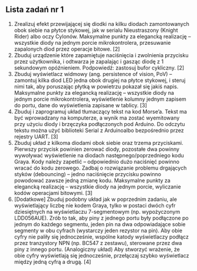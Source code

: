 ## Lista zadań nr 1
1. Zrealizuj efekt przewijającej się diodki na kilku diodach zamontowanych obok siebie na płytce stykowej, jak w serialu Nieustraszony (Knight Rider) albo oczy Cylonów. Maksymalne punkty za elegancką realizację – wszystkie diody na jednym porcie mikrokontrolera, przesuwanie zapalonych diod przez operacje bitowe. [2]
2. Zbuduj urządzenie które zapamiętuje naciśnięcia i zwolnienia przycisku przez użytkownika, i odtwarza je zapalając i gasząc diodę z 1 sekundowym opóźnieniem. Podpowiedź: zastosuj bufor cykliczny. [2]
3. Zbuduj wyświetlacz widmowy (ang. persistence of vision, PoV) – zamontuj kilka diod LED jedna obok drugiej na płytce stykowej, i steruj nimi tak, aby poruszając płytką w powietrzu pokazał się jakiś napis. Maksymalne punkty za elegancką realizację – wszystkie diody na jednym porcie mikrokontrolera, wyświetlenie kolumny jednym zapisem do portu, dane do wyświetlenia zapisane w tablicy. [3]
4. Zbuduj i zaprogramuj układ tłumaczący tekst na kod Morse’a. Tekst ma być wprowadzany na komputerze, a wynik ma zostać wyemitowany przy użyciu diody i brzęczyka podłączonych pod Arduino. Do odczytu tekstu można użyć biblioteki Serial z Arduinoalbo bezpośrednio przez rejestry UART. [3]
5. Zbuduj układ z kilkoma diodami obok siebie oraz trzema przyciskami. Pierwszy przycisk powinien zerować diody, pozostałe dwa powinny wywoływać wyświetlenie na diodach następnego/poprzedniego kodu Graya. Kody należy zapetlić – odpowiednio dużo naciśnięć powinno wracać do kodu zerowego. Zadbaj o rozwiązanie problemu drgających styków (debouncing) – jedno naciśnięcie przycisku powinno powodować zawsze jedną zmianę kodu. Maksymalne punkty za elegancką realizację – wszystkie diody na jednym porcie, wyliczanie kodów operacjami bitowymi. [3]
6. [Dodatkowe] Zbuduj podobny układ jak w poprzednim zadaniu, ale wyświetlający liczbę nie kodem Graya, tylko w postaci dwóch cyfr dziesiętnych na wyświetlaczu 7-segmentowym (np. wypożyczonym LDD056AUE). Zrób to tak, aby piny z jednego portu były podłączone po jednym do każdego segmentu, jeden pin na dwa odpowiadające sobie segmenty w obu cyfrach (wystarczy jeden rezystor na pin). Aby obie cyfry nie paliły się jednocześnie, wspólne katody wyświetlaczy podłącz przez tranzystory NPN (np. BC547 z zestawu), sterowane przez dwa piny z innego portu. (Analogiczny układ) Aby stworzyć wrażenie, że obie cyfry wyświetlają się jednocześnie, przełączaj szybko wyświetlacz między jedną cyfrą a drugą. [4]